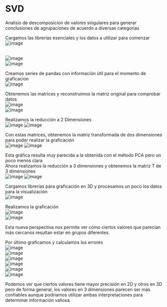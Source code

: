 # SVD

Analisis de descomposicion de valores singulares para generar conclusiones de agrupaciones de acuerdo a diversas categorias

Cargamos las librerías esenciales y los datos a utilizar para comenzar
<br>![image](https://github.com/user-attachments/assets/4f7cc0de-0dfe-4924-bcbc-c87916fd3dfa)

<br>![image](https://github.com/user-attachments/assets/697da4ca-6781-4f35-85b1-620513b7833a)
<br>![image](https://github.com/user-attachments/assets/e574b061-ae79-4ed2-b59f-227c5aa804b3)

Creamos series de pandas con información útil para el momento de graficacion
<br>![image](https://github.com/user-attachments/assets/f2877597-b33f-4cb0-a4ec-48d309b07f00)

Obtenemos las matrices y reconstruimos la matriz original para comprobar datos
<br>![image](https://github.com/user-attachments/assets/39f9cd57-ab73-4c60-b027-cb03863851e4)
<br>![image](https://github.com/user-attachments/assets/a118584b-54bd-4f8c-95dd-194926bf8f2c)

Realizamos la reducción a 2 Dimensiones
<br>![image](https://github.com/user-attachments/assets/9748e452-2406-44c3-99a4-54376624c72d)
![image](https://github.com/user-attachments/assets/84f4e0bb-7bcb-4fc7-b218-801151c3988a)

Con estas matrices, obtenemos la matriz transformada de dos dimensiones para poder realizar la graficación
<br>![image](https://github.com/user-attachments/assets/4ebfca85-8d69-48b7-9514-05404398e62c)
![image](https://github.com/user-attachments/assets/b3eb5a5f-a3a2-4a22-abda-d1d2ae20d514)

Esta gráfica resulta muy parecida a la obtenida con el método PCA pero un poco menos clara
<br>Ahora realizamos la reducción a 3 dimensiones y obtenemos la matriz T de 3 dimensiones
<br>![image](https://github.com/user-attachments/assets/22ee55aa-78d5-4df4-8e15-5cc9e9c29509)
![image](https://github.com/user-attachments/assets/1b1d638d-77d7-45fe-9574-25868c05feea)

Cargamos librerías para graficación en 3D y procesamos un poco los datos para la visualización
<br>![image](https://github.com/user-attachments/assets/bda302b1-a52f-475c-96aa-62dde028b563)

Realizamos la graficación
<br>![image](https://github.com/user-attachments/assets/a3218284-0da1-4a79-beb4-5797787e6466)
<br>![image](https://github.com/user-attachments/assets/d0731b1f-ab8c-48ce-8712-334b405b1ac8)

Esta nueva perspectiva nos permite ver cómo ciertos valores que parecían más cercanos resultan estar en grupos diferentes.

Por último graficamos y calculamos los errores
<br>![image](https://github.com/user-attachments/assets/3ccd4c2b-cde6-420d-be8d-82f8bd54b990)
<br>![image](https://github.com/user-attachments/assets/5992ef15-b333-4525-ac97-f859da281210)
<br>![image](https://github.com/user-attachments/assets/7a08a60a-5eb9-4a22-9122-a13d5eb1782a)
<br>![image](https://github.com/user-attachments/assets/f55e7d2b-fd7c-4a9f-85c4-d90782badde0)
<br>![image](https://github.com/user-attachments/assets/78063d38-aad0-416b-ab86-a3e385638ef5)
<br>![image](https://github.com/user-attachments/assets/49378201-e2c5-416c-8871-490c9a04c4b0)

Podemos ver que ciertos valores tiene mayor precisión en 2D y otros en 3D pero de forma general, los valores en 3 dimensiones parecen ser más confiables aunque podríamos utilizar ambas interpretaciones para determinar información valiosa.
